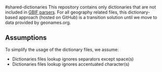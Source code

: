 #shared-dictionaries
This repository contains only dictionaries that are not included in [GBIF parsers](https://github.com/gbif/parsers).
For all geography related files, this dictionary-based approach (hosted on GitHub) is a transition solution until we move to data provided by geonames.org.

## Assumptions
To simplify the usage of the dictionary files, we assume: 
 * Dictionaries files lookup ignores separators except space(s)
 * Dictionaries files lookup ignores accentuated character(s)
